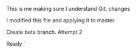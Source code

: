 This is me making sure I understand Git.  changes

I modified this file and applying it to master.

Create beta branch. Attempt 2

Ready `
